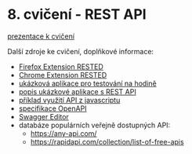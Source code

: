 # 8. cvičení - REST API 

[prezentace k cvičení](cviceni-08.pptx)

Další zdroje ke cvičení, doplňkové informace:
- [Firefox Extension RESTED](https://addons.mozilla.org/cs/firefox/addon/rested/)
- [Chrome Extension RESTED](https://chrome.google.com/webstore/detail/rested/eelcnbccaccipfolokglfhhmapdchbfg)
- [ukázková aplikace pro testování na hodině](http://vojir.net/ukoly/www/api/)
- [popis ukázkové aplikace s REST API](https://github.com/4iz268/cviceni/tree/master/13-aplikace/zadani_ukoly)
- [příklad využití API z javascriptu](./example-api-ukoly/)
- [specifikace OpenAPI](https://swagger.io/resources/open-api/)
- [Swagger Editor](https://editor-next.swagger.io/)
- databáze populárních veřejně dostupných API:
  - https://any-api.com/
  - https://rapidapi.com/collection/list-of-free-apis 
